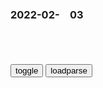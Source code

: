 ### 2022-02-　03

```note
```

<table id="tbc" style="white-space:pre-wrap">
</table>
<button onclick="toggleb()">toggle</button>
<button onclick="loadparse()">loadparse</button>
<br>
<!-- 🌸<br>🍅-　-🍑<hr>🍀 -->
<pre>
<textarea rows="30" cols="100" style="display: none" id="tar">

<font size="2"><b>
让人惋惜的一个朝代，这幅画道尽了灭亡的悲哀</b></font><br>
https://mbd.baidu.com/newspage/data/landingsuper?context=%7B%22nid%22%3A%22news_9601906647253623906%22%7D&n_type=-1&p_from=-1

<font size="1" style="color:#DCDCDC"><b>2022/2/3 下午9:49:00</b></font><br>

<font size="2"><b>
野生小鹿每天闯入居民家，就是为了撸猫，镜头记录搞笑画面,搞笑,萌宠,好看视频</b></font><br>
https://haokan.baidu.com/v?vid=4333849759215190696&sfrom=baidu-feed

<font size="1" style="color:#DCDCDC"><b>2022/2/3 下午9:37:15</b></font><br>

<font size="2"><b>
Design, collaborate, prototype and handoff · Sketch</b></font><br>
https://www.sketch.com/

<font size="1" style="color:#DCDCDC"><b>2022/2/4 下午10:32:49</b></font><br>

美国知名UI设计软件Figma封停大疆等被制裁中国公司账号，国内有替代吗？
https://mbd.baidu.com/newspage/data/landingsuper?context=%7B%22nid%22%3A%22news_9424116308501275870%22%7D&n_type=-1&p_from=-1

<font size="1" style="color:#DCDCDC">2022-03-13</font>

Ntooo-c6@m
https://miro.com/app/board/o9J_kvNtooo=/?invite_link_id=696117789684

V5UUKU-c6@s
https://miro.com/app/board/o9J_lV5UUKU=/?invite_link_id=237871216845

即时设计
https://js.design/

博思云创
https://pixso.cn/

<font size="2"><b>
雍正王朝：雍正怒斥李卫，不料李卫这番回答，让雍正龙颜大悦！,影视,历史片,好看视频</b></font><br>
https://haokan.baidu.com/v?vid=3854002217093555313&sfrom=baidu-feed

<font size="1" style="color:#DCDCDC"><b>2022/2/3 下午8:26:56</b></font><br>

<font size="2"><b>
乾隆：你不了解的老十三，在处理案件上，可比雍正强了百倍啊,影视,历史片,好看视频</b></font><br>
https://haokan.baidu.com/v?vid=1308176738638639785&sfrom=baidu-feed

这案子，你要抓得紧，它就破得快，你要是抓得送，它就破得慢。你要是不抓，有些案子它就永远也破不了。a龖龖囗

<font size="1" style="color:#DCDCDC"><b>2022/2/3 下午4:59:20</b></font><br>

<font size="2"><b>
世界首个“人类挑战试验”：主动感染新冠后，症状出现得非常快</b></font><br>
https://mbd.baidu.com/newspage/data/landingsuper?context=%7B%22nid%22%3A%22news_9308291709189476939%22%7D&n_type=-1&p_from=-1

<font size="1" style="color:#DCDCDC"><b>2022/2/3 下午3:22:02</b></font><br>

<font size="2"><b>
潘妮妮：跪拜彰显了日本“不变的文化传承”？</b></font><br>
https://mbd.baidu.com/newspage/data/landingsuper?context=%7B%22nid%22%3A%22news_9392310886092991052%22%7D&n_type=-1&p_from=-1

这个彰显封建人身不平等的“糟粕文化”，当然要在彰显现代化的明治维新中被废止。

崇奉绝对天皇制的军部和右翼z治家占了上风，
1941年，日本文部省制定《礼法要项》，由g方来严格规定什么是“日本人的生活”，目的是既强化绝对的天皇意识，又显示与英美的对抗立场。

它开门见山地指出，日本传统礼仪源远流长，值得骄傲，但是自从明治维新后，吸收了西洋文明，加上生活方式的剧变，导致了传统礼仪的堕落，有识之士纷纷疾呼传统礼法的复兴。

该书还强调，自身最大的内容特色，是明确侍奉天皇的礼仪，反映日本是“天皇陛下为绝对中心的gj”，为实现全体gm的“总翼赞”体z服务。

<font size="1" style="color:#DCDCDC"><b>2022/2/3 下午1:57:40</b></font><br>

<font size="2"><b>
雍正：雍正登基最大功勋，一壶老酒，竟喝出个铁帽子王！,影视,历史片,好看视频</b></font><br>
https://haokan.baidu.com/v?vid=7740651238786472402&sfrom=baidu-feed

怎么着？怎么着？怎么着？
　四爷赏你一嘴巴。
你们这些太监的老祖宗乱了秦朝，所以才给你们这些奴才都改姓秦了。

这上面有的人根本就没有用，有的是没有骨气，有的这些年变了，。

<font size="1" style="color:#DCDCDC"><b>2022/2/3 下午3:11:24</b></font><br>

雍正王朝：胤禛解决了大麻烦，却不上奏康熙，康熙大怒有好戏看了
https://mbd.baidu.com/newspage/data/videolanding?nid=sv_6842430052606446269&sourceFrom=pc_feedlist

<font size="1" style="color:#DCDCDC">2022-05-06</font>

<font size="2"><b>
乾隆：四爷咸鱼翻身，一场鸿门宴，太子加老八都不够他打的！,影视,历史片,好看视频</b></font><br>
https://haokan.baidu.com/v?vid=830964837027602518&sfrom=baidu-feed

他利用自己任户部主事之便，广设耳目，专一搜罗刺探文武百g的隐私过失，然后详细记录，一一汇编成册，取名为百g行述。其用心，无非是靠这些把柄挟制百g。小则逞其私欲，予取予夺。大则图谋不轨，犯上作乱。

收成好了，东家的租子也加了。交了租子，交了税，剩下这点谷子，最多凑合着吃半年多吧。

<font size="1" style="color:#DCDCDC"><b>2022/2/3 下午2:57:20</b></font><br>

<font size="2"><b>
雍正王朝：邬思道讲故事，没想到老十三秒懂谁是皇帝，属实精彩啊,影视,历史片,好看视频</b></font><br>
https://haokan.baidu.com/v?vid=11955734879811287827&sfrom=baidu-feed

人哪有活一万年的，真活那么长，挡住了后人的上进之路，人家也不答应。

<font size="1" style="color:#DCDCDC"><b>2022/2/3 下午2:27:48</b></font><br>

雍正王朝：盐商吓破了胆！争先恐后给献银子，老九气到爆炸！,影视,历史片,好看视频
https://haokan.baidu.com/v?vid=13517218343520489795&sfrom=baidu-feed

逼迫盐商捐款，他不是人。

盐商捐款那是白纸黑字，都是他们自己愿意捐的。

<font size="1" style="color:#DCDCDC">2022-02-23</font>

<font size="2"><b>
雍正王朝：康熙疯狂试探四爷，这段细腻对话，看懂的都是人精！,影视,历史片,好看视频</b></font><br>
https://haokan.baidu.com/v?vid=12822008246644833112&sfrom=baidu-feed

从盐商身上弄那么一点，一次可以，两次行吗？

都说是康熙盛世，天下太平，可各省报上来的土地一年年减少，税收也一年年递减。

那些有钱的士绅人家，仗着免税拼命买地。小户人家因为人多地少，付不起丁税，也就甘愿贱价卖了田土，当他们的佃户。这样一来，土地年年兼并，贫富日益不均。而gj的税收，却是年年减少。

其实朕何尝不清楚，
可层层报上来的数字都是假的。

这追比户部欠款的差事，是二哥举荐你的。只有推举
我的铁杆兄弟，我这心里才踏实些。你放心，你有什么难处，我会照应你的，你就放开手脚干。对了，我这还有几个人的名单，这几个人借的钱，你给他们缓一缓。

<font size="1" style="color:#DCDCDC"><b>2022/2/3 下午1:41:10</b></font><br>

</textarea>
</pre>
<!-- 🍀<br>🍑-　-🍅<hr>🌸 -->

```tip
```

<script src="https://cdn.jsdelivr.net/npm/jquery@3.5.1/dist/jquery.min.js"></script>

<link rel="stylesheet" href="https://cdn.jsdelivr.net/gh/fancyapps/fancybox@3.5.7/dist/jquery.fancybox.min.css" />
<script src="https://cdn.jsdelivr.net/gh/fancyapps/fancybox@3.5.7/dist/jquery.fancybox.min.js"></script>

<script type="text/javascript">

var __urlRegex = /(\b(https?|ftp|file):\/\/[-A-Z0-9+&@#\/%?=~_|!:,.;]*[-A-Z0-9+&@#\/%=~_|])/ig;
var __imgRegex = /\.(?:jpe?g|gif|png|webp)$/i;

loadparse();

function parseURL($string){

    var exp = __urlRegex;
    return $string.replace(exp,function(match){
            __imgRegex.lastIndex=0;
            if(__imgRegex.test(match)){
                return '<a data-fancybox="gallery" href="' + match.replace("/p=700", "")
                 + '"><img src="' + match.replace("/p=700", "/p=160x200")+'" width="64"></a>';
            }
            else{
                return '<a href="' + match + '" target="_blank">' + match + '</a>';
            }
        }
    );
}

function loadparse() {
  tbc.innerHTML = parseURL(tar.value);
}

function toggleb() {
  var x = document.getElementById("tar");
  if (x.style.display === "none") {
    x.style.display = "";
  } else {
    x.style.display = "none";
  }
}

</script>

